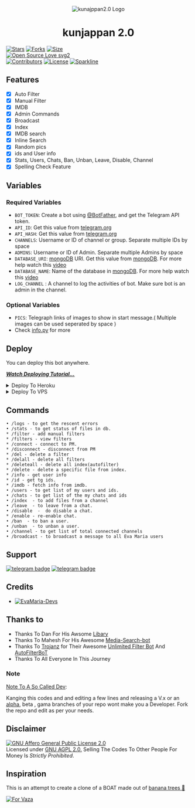 <p align="center">
  <img src="assets/logo.jpg" alt="kunajppan2.0 Logo">
</p>
<h1 align="center">
  <b>kunjappan 2.0</b>
</h1>


[![Stars](https://img.shields.io/github/stars/hopepsycho/kunjappan2.0?style=flat-square&color=yellow)](https://github.com/hopepsycho/kunjappan2.0/stargazers)
[![Forks](https://img.shields.io/github/forks/hopepsycho/kunjappan2.0?style=flat-square&color=orange)](https://github.com/hopepsycho/kunjappan2.0fork)
[![Size](https://img.shields.io/github/repo-size/hopepsycho/kunjappan2.0?style=flat-square&color=green)](https://github.com/hopepsycho/kunjappan2.0/)   
[![Open Source Love svg2](https://badges.frapsoft.com/os/v2/open-source.svg?v=103)](https://github.com/hopepsycho/kunjappan2.0)   
[![Contributors](https://img.shields.io/github/contributors/hopepsycho/kunjappan2.0?style=flat-square&color=green)](https://github.com/hopepsycho/kunjappan2.0/graphs/contributors)
[![License](https://img.shields.io/badge/License-AGPL-blue)](https://github.com/hopepsycho/kunjappan2.0/blob/main/LICENSE)
[![Sparkline](https://stars.medv.io/hopepsycho/kunjappan2.0.svg)](https://stars.medv.io/hopepsycho/kunjappan2.0)


## Features

- [x] Auto Filter
- [x] Manual Filter
- [x] IMDB
- [x] Admin Commands
- [x] Broadcast
- [x] Index
- [x] IMDB search
- [x] Inline Search
- [x] Random pics
- [x] ids and User info 
- [x] Stats, Users, Chats, Ban, Unban, Leave, Disable, Channel
- [x] Spelling Check Feature

## Variables

### Required Variables
* `BOT_TOKEN`: Create a bot using [@BotFather](https://telegram.dog/BotFather), and get the Telegram API token.
* `API_ID`: Get this value from [telegram.org](https://my.telegram.org/apps)
* `API_HASH`: Get this value from [telegram.org](https://my.telegram.org/apps)
* `CHANNELS`: Username or ID of channel or group. Separate multiple IDs by space
* `ADMINS`: Username or ID of Admin. Separate multiple Admins by space
* `DATABASE_URI`: [mongoDB](https://www.mongodb.com) URI. Get this value from [mongoDB](https://www.mongodb.com). For more help watch this [video](https://youtu.be/vkkZs6t_DZo)
* `DATABASE_NAME`: Name of the database in [mongoDB](https://www.mongodb.com). For more help watch this [video](https://youtu.be/vkkZs6t_DZo)
* `LOG_CHANNEL` : A channel to log the activities of bot. Make sure bot is an admin in the channel.
### Optional Variables
* `PICS`: Telegraph links of images to show in start message.( Multiple images can be used seperated by space )
* Check [info.py](https://github.com/hopepsycho/kunjappan2.0/blob/master/info.py) for more


## Deploy
You can deploy this bot anywhere.

<i>**[Watch Deploying Tutorial...](https://youtu.be/vkkZs6t_DZo)**</i>

<details><summary>Deploy To Heroku</summary>
<p>
<br>
<a href="https://heroku.com/deploy?template=https://github.com/hopepsycho/kunjappan2.0/tree/master">
  <img src="https://www.herokucdn.com/deploy/button.svg" alt="Deploy">
</a>
</p>
</details>

<details><summary>Deploy To VPS</summary>
<p>
<pre>
git clone https://github.com/hopepsycho/kunjappan2.0
# Install Packages
pip3 install -r requirements.txt
Edit info.py with variables as given below then run bot
python3 bot.py
</pre>
</p>
</details>


## Commands
```
• /logs - to get the rescent errors
• /stats - to get status of files in db.
* /filter - add manual filters
* /filters - view filters
* /connect - connect to PM.
* /disconnect - disconnect from PM
* /del - delete a filter
* /delall - delete all filters
* /deleteall - delete all index(autofilter)
* /delete - delete a specific file from index.
* /info - get user info
* /id - get tg ids.
* /imdb - fetch info from imdb.
• /users - to get list of my users and ids.
• /chats - to get list of the my chats and ids 
• /index  - to add files from a channel
• /leave  - to leave from a chat.
• /disable  -  do disable a chat.
* /enable - re-enable chat.
• /ban  - to ban a user.
• /unban  - to unban a user.
• /channel - to get list of total connected channels
• /broadcast - to broadcast a message to all Eva Maria users
```
## Support
[![telegram badge](https://img.shields.io/badge/Telegram-Group-30302f?style=flat&logo=telegram)](https://telegram.dog/EvaMariaSupport)
[![telegram badge](https://img.shields.io/badge/Telegram-Channel-30302f?style=flat&logo=telegram)](https://telegram.dog/EvaMariaUpdates)

## Credits 
* [![EvaMaria-Devs](https://img.shields.io/static/v1?label=EvaMaria&message=devs&color=critical)](https://telegram.dog/EvaMariaDevs)


## Thanks to 
 - Thanks To Dan For His Awsome [Libary](https://github.com/pyrogram/pyrogram)
 - Thanks To Mahesh For His Awesome [Media-Search-bot](https://github.com/Mahesh0253/Media-Search-bot)
 - Thanks To [Trojanz](https://github.com/trojanzhex) for Their Awesome [Unlimited Filter Bot](https://github.com/TroJanzHEX/Unlimited-Filter-Bot) And [AutoFilterBoT](https://github.com/trojanzhex/auto-filter-bot)
 - Thanks To All Everyone In This Journey

### Note

[Note To A So Called Dev](https://telegram.dog/subin_works/203): 

Kanging this codes and and editing a few lines and releasing a V.x  or an [alpha](https://telegram.dog/subin_works/204), beta , gama branches of your repo wont make you a Developer.
Fork the repo and edit as per your needs.

## Disclaimer
[![GNU Affero General Public License 2.0](https://www.gnu.org/graphics/agplv3-155x51.png)](https://www.gnu.org/licenses/agpl-3.0.en.html#header)    
Licensed under [GNU AGPL 2.0.](https://github.com/EvamariaTG/evamaria/blob/master/LICENSE)
Selling The Codes To Other People For Money Is *Strictly Prohibited*.

## Inspiration
This is an attempt to create a clone of a BOAT made out of [banana trees 🌳](https://telegram.dog/GetTGLink/4187)

[![For Vaza](https://telegra.ph/file/e743b0c8a04252774bac2.jpg)](https://telegra.ph/file/98342dc186fd7484cba91.mp4 "Oru Kootam Vazhakalk samarpikkunnu")
